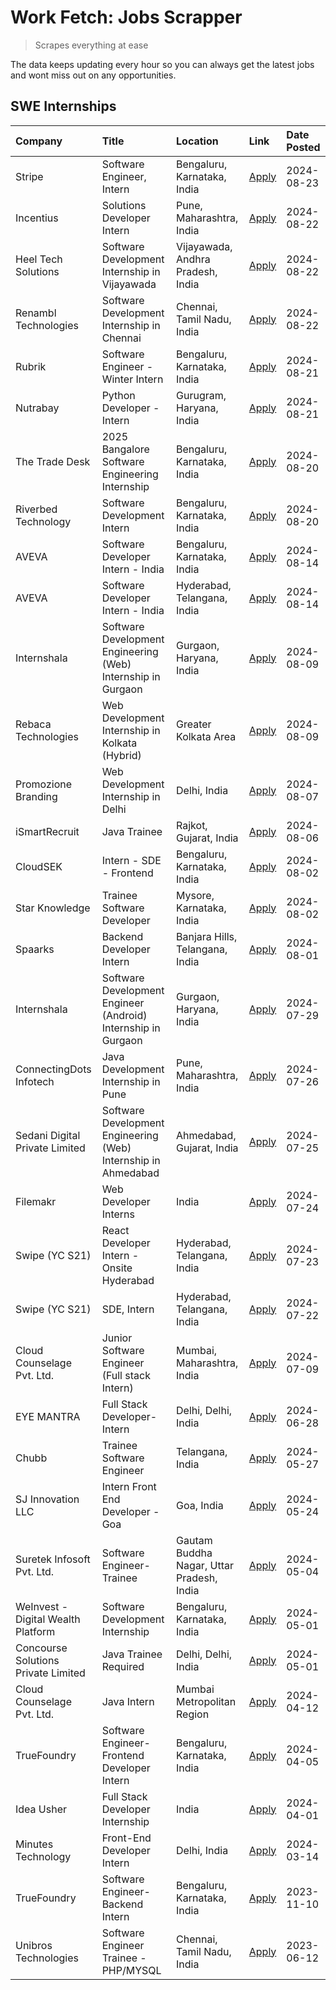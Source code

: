 # Work Fetch: Jobs Scrapper
> Scrapes everything at ease

The data keeps updating every hour so you can always get the latest jobs and wont miss out on any opportunities.

## SWE Internships
<!--START_SECTION:workfetch-->
| Company                             | Title                                                          | Location                                  | Link                                                                                                                                                                                                                                                                                               | Date Posted   |
|:------------------------------------|:---------------------------------------------------------------|:------------------------------------------|:---------------------------------------------------------------------------------------------------------------------------------------------------------------------------------------------------------------------------------------------------------------------------------------------------|:--------------|
| Stripe                              | Software Engineer, Intern                                      | Bengaluru, Karnataka, India               | [Apply](https://in.linkedin.com/jobs/view/software-engineer-intern-at-stripe-4008214242?position=5&pageNum=0&refId=dm3QgK%2BjKO3psToWN8TYvA%3D%3D&trackingId=%2BlUhuru0YAPrfpqb3%2BItRQ%3D%3D&trk=public_jobs_jserp-result_search-card)                                                            | 2024-08-23    |
| Incentius                           | Solutions Developer Intern                                     | Pune, Maharashtra, India                  | [Apply](https://in.linkedin.com/jobs/view/solutions-developer-intern-at-incentius-4005695869?position=39&pageNum=0&refId=dm3QgK%2BjKO3psToWN8TYvA%3D%3D&trackingId=wjRWDuHSyrFIFnPhdEH2kw%3D%3D&trk=public_jobs_jserp-result_search-card)                                                          | 2024-08-22    |
| Heel Tech Solutions                 | Software Development Internship in Vijayawada                  | Vijayawada, Andhra Pradesh, India         | [Apply](https://in.linkedin.com/jobs/view/software-development-internship-in-vijayawada-at-heel-tech-solutions-4007906692?position=47&pageNum=0&refId=dm3QgK%2BjKO3psToWN8TYvA%3D%3D&trackingId=Xf1kNCmn77nqXT7Gqt5yXg%3D%3D&trk=public_jobs_jserp-result_search-card)                             | 2024-08-22    |
| Renambl Technologies                | Software Development Internship in Chennai                     | Chennai, Tamil Nadu, India                | [Apply](https://in.linkedin.com/jobs/view/software-development-internship-in-chennai-at-renambl-technologies-4007910299?position=57&pageNum=0&refId=dm3QgK%2BjKO3psToWN8TYvA%3D%3D&trackingId=xOmDrqT6WxqZeHE95DPf3A%3D%3D&trk=public_jobs_jserp-result_search-card)                               | 2024-08-22    |
| Rubrik                              | Software Engineer - Winter Intern                              | Bengaluru, Karnataka, India               | [Apply](https://in.linkedin.com/jobs/view/software-engineer-winter-intern-at-rubrik-4006567784?position=31&pageNum=0&refId=dm3QgK%2BjKO3psToWN8TYvA%3D%3D&trackingId=EZL5LB%2BOmBdSqq84aALLNA%3D%3D&trk=public_jobs_jserp-result_search-card)                                                      | 2024-08-21    |
| Nutrabay                            | Python Developer - Intern                                      | Gurugram, Haryana, India                  | [Apply](https://in.linkedin.com/jobs/view/python-developer-intern-at-nutrabay-4003909226?position=60&pageNum=0&refId=dm3QgK%2BjKO3psToWN8TYvA%3D%3D&trackingId=n8%2FjHGVSC17Is9mjKYXErQ%3D%3D&trk=public_jobs_jserp-result_search-card)                                                            | 2024-08-21    |
| The Trade Desk                      | 2025 Bangalore Software Engineering Internship                 | Bengaluru, Karnataka, India               | [Apply](https://in.linkedin.com/jobs/view/2025-bangalore-software-engineering-internship-at-the-trade-desk-3987456531?position=9&pageNum=0&refId=dm3QgK%2BjKO3psToWN8TYvA%3D%3D&trackingId=G7pvRPn%2FDzfVGh6JC8TY%2FA%3D%3D&trk=public_jobs_jserp-result_search-card)                              | 2024-08-20    |
| Riverbed Technology                 | Software Development Intern                                    | Bengaluru, Karnataka, India               | [Apply](https://in.linkedin.com/jobs/view/software-development-intern-at-riverbed-technology-4004467559?position=50&pageNum=0&refId=dm3QgK%2BjKO3psToWN8TYvA%3D%3D&trackingId=PGaWcmtl%2BCdAUyDSB3Gpnw%3D%3D&trk=public_jobs_jserp-result_search-card)                                             | 2024-08-20    |
| AVEVA                               | Software Developer Intern - India                              | Bengaluru, Karnataka, India               | [Apply](https://in.linkedin.com/jobs/view/software-developer-intern-india-at-aveva-3998279987?position=10&pageNum=0&refId=dm3QgK%2BjKO3psToWN8TYvA%3D%3D&trackingId=J%2BQgeseKi1vzU0uoLDZl2A%3D%3D&trk=public_jobs_jserp-result_search-card)                                                       | 2024-08-14    |
| AVEVA                               | Software Developer Intern - India                              | Hyderabad, Telangana, India               | [Apply](https://in.linkedin.com/jobs/view/software-developer-intern-india-at-aveva-3998281598?position=13&pageNum=0&refId=dm3QgK%2BjKO3psToWN8TYvA%3D%3D&trackingId=1VDB%2B36T2r36HylijS8o5A%3D%3D&trk=public_jobs_jserp-result_search-card)                                                       | 2024-08-14    |
| Internshala                         | Software Development Engineering (Web) Internship in Gurgaon   | Gurgaon, Haryana, India                   | [Apply](https://in.linkedin.com/jobs/view/software-development-engineering-web-internship-in-gurgaon-at-internshala-3997620471?position=3&pageNum=0&refId=dm3QgK%2BjKO3psToWN8TYvA%3D%3D&trackingId=%2BKk%2Bnyu%2BHDU1r8RF5ZBseg%3D%3D&trk=public_jobs_jserp-result_search-card)                   | 2024-08-09    |
| Rebaca Technologies                 | Web Development Internship in Kolkata (Hybrid)                 | Greater Kolkata Area                      | [Apply](https://in.linkedin.com/jobs/view/web-development-internship-in-kolkata-hybrid-at-rebaca-technologies-3997621369?position=44&pageNum=0&refId=dm3QgK%2BjKO3psToWN8TYvA%3D%3D&trackingId=ezUjs%2FlYphytRsZ6kWraXQ%3D%3D&trk=public_jobs_jserp-result_search-card)                            | 2024-08-09    |
| Promozione Branding                 | Web Development Internship in Delhi                            | Delhi, India                              | [Apply](https://in.linkedin.com/jobs/view/web-development-internship-in-delhi-at-promozione-branding-3995559880?position=27&pageNum=0&refId=dm3QgK%2BjKO3psToWN8TYvA%3D%3D&trackingId=w49ztvla9%2BXDC%2BnXG6XHfg%3D%3D&trk=public_jobs_jserp-result_search-card)                                   | 2024-08-07    |
| iSmartRecruit                       | Java Trainee                                                   | Rajkot, Gujarat, India                    | [Apply](https://in.linkedin.com/jobs/view/java-trainee-at-ismartrecruit-3992301825?position=35&pageNum=0&refId=dm3QgK%2BjKO3psToWN8TYvA%3D%3D&trackingId=Pu1Ugpr9eV7YMPDHBmQlnQ%3D%3D&trk=public_jobs_jserp-result_search-card)                                                                    | 2024-08-06    |
| CloudSEK                            | Intern - SDE - Frontend                                        | Bengaluru, Karnataka, India               | [Apply](https://in.linkedin.com/jobs/view/intern-sde-frontend-at-cloudsek-3991574495?position=22&pageNum=0&refId=dm3QgK%2BjKO3psToWN8TYvA%3D%3D&trackingId=9TYoAlGbftMx0YZcBDybBw%3D%3D&trk=public_jobs_jserp-result_search-card)                                                                  | 2024-08-02    |
| Star Knowledge                      | Trainee Software Developer                                     | Mysore, Karnataka, India                  | [Apply](https://in.linkedin.com/jobs/view/trainee-software-developer-at-star-knowledge-3991516161?position=59&pageNum=0&refId=dm3QgK%2BjKO3psToWN8TYvA%3D%3D&trackingId=vu69pqrSaNT%2B8gr0019tjw%3D%3D&trk=public_jobs_jserp-result_search-card)                                                   | 2024-08-02    |
| Spaarks                             | Backend Developer Intern                                       | Banjara Hills, Telangana, India           | [Apply](https://in.linkedin.com/jobs/view/backend-developer-intern-at-spaarks-3990226465?position=28&pageNum=0&refId=dm3QgK%2BjKO3psToWN8TYvA%3D%3D&trackingId=THa%2FIzXqGOWfRotlrlr73A%3D%3D&trk=public_jobs_jserp-result_search-card)                                                            | 2024-08-01    |
| Internshala                         | Software Development Engineer (Android) Internship in Gurgaon  | Gurgaon, Haryana, India                   | [Apply](https://in.linkedin.com/jobs/view/software-development-engineer-android-internship-in-gurgaon-at-internshala-3987153031?position=46&pageNum=0&refId=dm3QgK%2BjKO3psToWN8TYvA%3D%3D&trackingId=bRF1t1NqcmB0BrimvikdfQ%3D%3D&trk=public_jobs_jserp-result_search-card)                       | 2024-07-29    |
| ConnectingDots Infotech             | Java Development Internship in Pune                            | Pune, Maharashtra, India                  | [Apply](https://in.linkedin.com/jobs/view/java-development-internship-in-pune-at-connectingdots-infotech-3983314097?position=37&pageNum=0&refId=dm3QgK%2BjKO3psToWN8TYvA%3D%3D&trackingId=zNlzGaXz75itZxnLnvEgTw%3D%3D&trk=public_jobs_jserp-result_search-card)                                   | 2024-07-26    |
| Sedani Digital Private Limited      | Software Development Engineering (Web) Internship in Ahmedabad | Ahmedabad, Gujarat, India                 | [Apply](https://in.linkedin.com/jobs/view/software-development-engineering-web-internship-in-ahmedabad-at-sedani-digital-private-limited-3985017980?position=18&pageNum=0&refId=dm3QgK%2BjKO3psToWN8TYvA%3D%3D&trackingId=qQuLtnp%2BJwbsjYwSf7rH0w%3D%3D&trk=public_jobs_jserp-result_search-card) | 2024-07-25    |
| Filemakr                            | Web Developer Interns                                          | India                                     | [Apply](https://in.linkedin.com/jobs/view/web-developer-interns-at-filemakr-3981227003?position=42&pageNum=0&refId=dm3QgK%2BjKO3psToWN8TYvA%3D%3D&trackingId=jKydd4zqMDzWSo7UQ5ekjQ%3D%3D&trk=public_jobs_jserp-result_search-card)                                                                | 2024-07-24    |
| Swipe (YC S21)                      | React Developer Intern - Onsite Hyderabad                      | Hyderabad, Telangana, India               | [Apply](https://in.linkedin.com/jobs/view/react-developer-intern-onsite-hyderabad-at-swipe-yc-s21-3981326010?position=41&pageNum=0&refId=dm3QgK%2BjKO3psToWN8TYvA%3D%3D&trackingId=jAchFzoTnE8mngGv3Ymmng%3D%3D&trk=public_jobs_jserp-result_search-card)                                          | 2024-07-23    |
| Swipe (YC S21)                      | SDE, Intern                                                    | Hyderabad, Telangana, India               | [Apply](https://in.linkedin.com/jobs/view/sde-intern-at-swipe-yc-s21-3980368092?position=58&pageNum=0&refId=dm3QgK%2BjKO3psToWN8TYvA%3D%3D&trackingId=fJxCj%2FHkp4sKXIS1VT30pw%3D%3D&trk=public_jobs_jserp-result_search-card)                                                                     | 2024-07-22    |
| Cloud Counselage Pvt. Ltd.          | Junior Software Engineer (Full stack Intern)                   | Mumbai, Maharashtra, India                | [Apply](https://in.linkedin.com/jobs/view/junior-software-engineer-full-stack-intern-at-cloud-counselage-pvt-ltd-3967725851?position=20&pageNum=0&refId=dm3QgK%2BjKO3psToWN8TYvA%3D%3D&trackingId=z9WT0zjYlfKa0I7aZVCM6w%3D%3D&trk=public_jobs_jserp-result_search-card)                           | 2024-07-09    |
| EYE MANTRA                          | Full Stack Developer- Intern                                   | Delhi, Delhi, India                       | [Apply](https://in.linkedin.com/jobs/view/full-stack-developer-intern-at-eye-mantra-3960988037?position=54&pageNum=0&refId=dm3QgK%2BjKO3psToWN8TYvA%3D%3D&trackingId=6Pm11Q8gM%2F268m%2F9WhdLsQ%3D%3D&trk=public_jobs_jserp-result_search-card)                                                    | 2024-06-28    |
| Chubb                               | Trainee Software Engineer                                      | Telangana, India                          | [Apply](https://in.linkedin.com/jobs/view/trainee-software-engineer-at-chubb-3955950075?position=34&pageNum=0&refId=dm3QgK%2BjKO3psToWN8TYvA%3D%3D&trackingId=yRhYTetWlbXrCNJlf1%2FqBw%3D%3D&trk=public_jobs_jserp-result_search-card)                                                             | 2024-05-27    |
| SJ Innovation LLC                   | Intern Front End Developer - Goa                               | Goa, India                                | [Apply](https://in.linkedin.com/jobs/view/intern-front-end-developer-goa-at-sj-innovation-llc-3931678611?position=16&pageNum=0&refId=dm3QgK%2BjKO3psToWN8TYvA%3D%3D&trackingId=DmIxIhHkbctQ%2B7%2B2jsLPAQ%3D%3D&trk=public_jobs_jserp-result_search-card)                                          | 2024-05-24    |
| Suretek Infosoft Pvt. Ltd.          | Software Engineer-Trainee                                      | Gautam Buddha Nagar, Uttar Pradesh, India | [Apply](https://in.linkedin.com/jobs/view/software-engineer-trainee-at-suretek-infosoft-pvt-ltd-3916999948?position=45&pageNum=0&refId=dm3QgK%2BjKO3psToWN8TYvA%3D%3D&trackingId=ovKrzpYazY0nEhVGh3GswA%3D%3D&trk=public_jobs_jserp-result_search-card)                                            | 2024-05-04    |
| WeInvest - Digital Wealth Platform  | Software Development Internship                                | Bengaluru, Karnataka, India               | [Apply](https://in.linkedin.com/jobs/view/software-development-internship-at-weinvest-digital-wealth-platform-3912867225?position=2&pageNum=0&refId=dm3QgK%2BjKO3psToWN8TYvA%3D%3D&trackingId=2MGauaWs5IC%2BWPVLF8gN%2Fw%3D%3D&trk=public_jobs_jserp-result_search-card)                           | 2024-05-01    |
| Concourse Solutions Private Limited | Java Trainee Required                                          | Delhi, Delhi, India                       | [Apply](https://in.linkedin.com/jobs/view/java-trainee-required-at-concourse-solutions-private-limited-3912869388?position=15&pageNum=0&refId=dm3QgK%2BjKO3psToWN8TYvA%3D%3D&trackingId=GeLrpM9vQe5kaDeWCWwKRA%3D%3D&trk=public_jobs_jserp-result_search-card)                                     | 2024-05-01    |
| Cloud Counselage Pvt. Ltd.          | Java Intern                                                    | Mumbai Metropolitan Region                | [Apply](https://in.linkedin.com/jobs/view/java-intern-at-cloud-counselage-pvt-ltd-3896025667?position=49&pageNum=0&refId=dm3QgK%2BjKO3psToWN8TYvA%3D%3D&trackingId=y%2FdlCzDgnRYqWLqupNIYeA%3D%3D&trk=public_jobs_jserp-result_search-card)                                                        | 2024-04-12    |
| TrueFoundry                         | Software Engineer- Frontend Developer Intern                   | Bengaluru, Karnataka, India               | [Apply](https://in.linkedin.com/jobs/view/software-engineer-frontend-developer-intern-at-truefoundry-3887320206?position=32&pageNum=0&refId=dm3QgK%2BjKO3psToWN8TYvA%3D%3D&trackingId=9Pm26yfLaylrCTeU6JS8ug%3D%3D&trk=public_jobs_jserp-result_search-card)                                       | 2024-04-05    |
| Idea Usher                          | Full Stack Developer Internship                                | India                                     | [Apply](https://in.linkedin.com/jobs/view/full-stack-developer-internship-at-idea-usher-3879565540?position=29&pageNum=0&refId=dm3QgK%2BjKO3psToWN8TYvA%3D%3D&trackingId=bkzYpiVJIorJs2Sqfqxh1g%3D%3D&trk=public_jobs_jserp-result_search-card)                                                    | 2024-04-01    |
| Minutes Technology                  | Front-End Developer Intern                                     | Delhi, India                              | [Apply](https://in.linkedin.com/jobs/view/front-end-developer-intern-at-minutes-technology-3853712549?position=25&pageNum=0&refId=dm3QgK%2BjKO3psToWN8TYvA%3D%3D&trackingId=DslfUD5dzHb%2FZjX2xSy01w%3D%3D&trk=public_jobs_jserp-result_search-card)                                               | 2024-03-14    |
| TrueFoundry                         | Software Engineer-Backend Intern                               | Bengaluru, Karnataka, India               | [Apply](https://in.linkedin.com/jobs/view/software-engineer-backend-intern-at-truefoundry-3779508170?position=51&pageNum=0&refId=dm3QgK%2BjKO3psToWN8TYvA%3D%3D&trackingId=ukOvp2yr4cxEfhxY7U3IAg%3D%3D&trk=public_jobs_jserp-result_search-card)                                                  | 2023-11-10    |
| Unibros Technologies                | Software Engineer Trainee - PHP/MYSQL                          | Chennai, Tamil Nadu, India                | [Apply](https://in.linkedin.com/jobs/view/software-engineer-trainee-php-mysql-at-unibros-technologies-3656599241?position=55&pageNum=0&refId=dm3QgK%2BjKO3psToWN8TYvA%3D%3D&trackingId=7sdki%2BPlLSLS9piQWwzhkw%3D%3D&trk=public_jobs_jserp-result_search-card)                                    | 2023-06-12    |
<!--END_SECTION:workfetch-->
